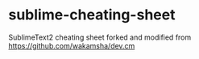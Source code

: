 sublime-cheating-sheet
======================

SublimeText2 cheating sheet forked and modified from https://github.com/wakamsha/dev.cm
